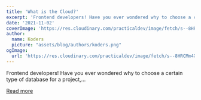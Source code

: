 ```yaml
---
title: 'What is the Cloud?'
excerpt: 'Frontend developers! Have you ever wondered why to choose a certain type of database for a project,...'
date: '2021-11-02'
coverImage: 'https://res.cloudinary.com/practicaldev/image/fetch/s--8HRCMm4X--/c_imagga_scale,f_auto,fl_progressive,h_420,q_auto,w_1000/https://dev-to-uploads.s3.amazonaws.com/uploads/articles/zydfd4josc6jbpwd7fmc.jpg'
author:
  name: Koders
  picture: "assets/blog/authors/koders.png"
ogImage:
  url: 'https://res.cloudinary.com/practicaldev/image/fetch/s--8HRCMm4X--/c_imagga_scale,f_auto,fl_progressive,h_420,q_auto,w_1000/https://dev-to-uploads.s3.amazonaws.com/uploads/articles/zydfd4josc6jbpwd7fmc.jpg'
---
```


Frontend developers! Have you ever wondered why to choose a certain type of database for a project,...

[Read more](https://dev.to/aspittel/what-is-the-cloud-1n65)
